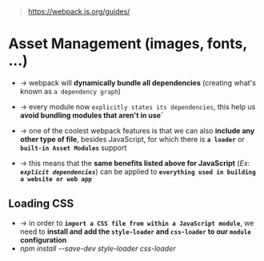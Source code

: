 > https://webpack.js.org/guides/

# Asset Management (images, fonts, ...)
* -> webpack will **dynamically bundle all dependencies** (creating what's known as `a dependency graph`)
* -> every module now `explicitly states its dependencies`, this help us **avoid bundling modules that aren't in use`**

* -> one of the coolest webpack features is that we can also **include any other type of file**, besides JavaScript, for which there is **`a loader`** or **`built-in Asset Modules`** support
* -> this means that the **same benefits listed above for JavaScript** (_Ex: **`explicit dependencies`**_) can be applied to **`everything used in building a website or web app`**

## Loading CSS
* -> in order to **`import a CSS file from within a JavaScript module`**, we need to **install and add the `style-loader` and `css-loader` to our `module` configuration**
* _npm install --save-dev style-loader css-loader_